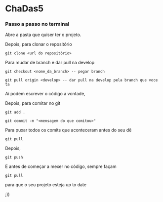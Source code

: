 # ChaDas5


### Passo a passo no terminal

Abre a pasta que quiser ter o projeto.

Depois, para clonar o repositório
```
git clone <url do repositório>
```

Para mudar de branch e dar pull na develop 
```
git checkout <nome_da_branch> -- pegar branch

git pull origin <develop> -- dar pull na develop pela branch que voce ta
```

Ai podem escrever o código a vontade,

Depois, para comitar no git
```
git add .
```
```
git commit -m "<mensagem do que comitou>"
```

Para puxar todos os comits que aconteceram antes do seu dê
```
git pull
```

Depois,
```
git push
```

E antes de começar a mexer no código, sempre façam
```
git pull
```

para que o seu projeto esteja up to date

;))
